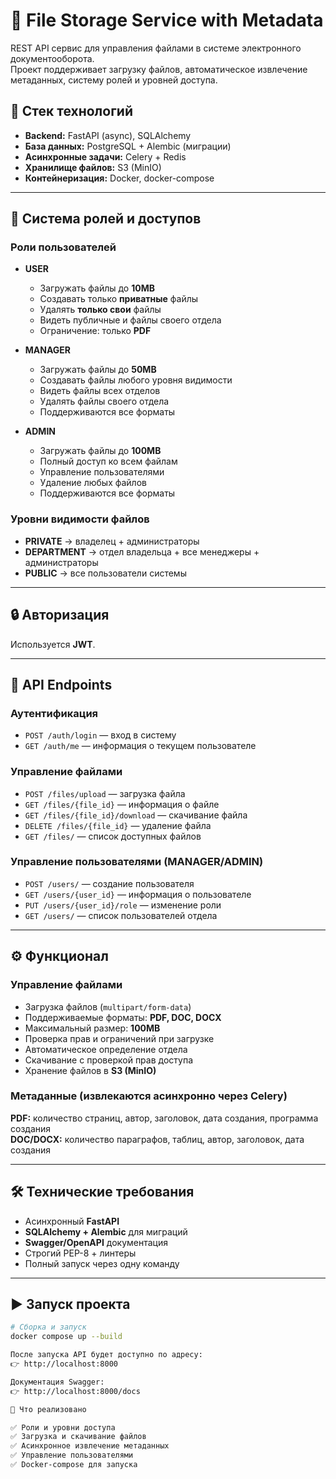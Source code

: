 # 📂 File Storage Service with Metadata  

REST API сервис для управления файлами в системе электронного документооборота.  
Проект поддерживает загрузку файлов, автоматическое извлечение метаданных, систему ролей и уровней доступа.  

## 🚀 Стек технологий  
- **Backend:** FastAPI (async), SQLAlchemy  
- **База данных:** PostgreSQL + Alembic (миграции)  
- **Асинхронные задачи:** Celery + Redis  
- **Хранилище файлов:** S3 (MinIO)  
- **Контейнеризация:** Docker, docker-compose  

---

## 🔑 Система ролей и доступов  

### Роли пользователей  
- **USER**  
  - Загружать файлы до **10MB**  
  - Создавать только **приватные** файлы  
  - Удалять **только свои** файлы  
  - Видеть публичные и файлы своего отдела  
  - Ограничение: только **PDF**  

- **MANAGER**  
  - Загружать файлы до **50MB**  
  - Создавать файлы любого уровня видимости  
  - Видеть файлы всех отделов  
  - Удалять файлы своего отдела  
  - Поддерживаются все форматы  

- **ADMIN**  
  - Загружать файлы до **100MB**  
  - Полный доступ ко всем файлам  
  - Управление пользователями  
  - Удаление любых файлов  
  - Поддерживаются все форматы  

### Уровни видимости файлов  
- **PRIVATE** → владелец + администраторы  
- **DEPARTMENT** → отдел владельца + все менеджеры + администраторы  
- **PUBLIC** → все пользователи системы  

---

## 🔒 Авторизация  
Используется **JWT**.  

---

## 📡 API Endpoints  

### Аутентификация  
- `POST /auth/login` — вход в систему  
- `GET /auth/me` — информация о текущем пользователе  

### Управление файлами  
- `POST /files/upload` — загрузка файла  
- `GET /files/{file_id}` — информация о файле  
- `GET /files/{file_id}/download` — скачивание файла  
- `DELETE /files/{file_id}` — удаление файла  
- `GET /files/` — список доступных файлов  

### Управление пользователями (MANAGER/ADMIN)  
- `POST /users/` — создание пользователя  
- `GET /users/{user_id}` — информация о пользователе  
- `PUT /users/{user_id}/role` — изменение роли  
- `GET /users/` — список пользователей отдела  

---

## ⚙️ Функционал  

### Управление файлами  
- Загрузка файлов (`multipart/form-data`)  
- Поддерживаемые форматы: **PDF, DOC, DOCX**  
- Максимальный размер: **100MB**  
- Проверка прав и ограничений при загрузке  
- Автоматическое определение отдела  
- Скачивание с проверкой прав доступа  
- Хранение файлов в **S3 (MinIO)**  

### Метаданные (извлекаются асинхронно через Celery)  
**PDF:** количество страниц, автор, заголовок, дата создания, программа создания  
**DOC/DOCX:** количество параграфов, таблиц, автор, заголовок, дата создания  

---

## 🛠 Технические требования  
- Асинхронный **FastAPI**  
- **SQLAlchemy + Alembic** для миграций  
- **Swagger/OpenAPI** документация  
- Строгий PEP-8 + линтеры  
- Полный запуск через одну команду  

---

## ▶️ Запуск проекта  

```bash
# Сборка и запуск
docker compose up --build

После запуска API будет доступно по адресу:
👉 http://localhost:8000

Документация Swagger:
👉 http://localhost:8000/docs

📌 Что реализовано

✅ Роли и уровни доступа
✅ Загрузка и скачивание файлов
✅ Асинхронное извлечение метаданных
✅ Управление пользователями
✅ Docker-compose для запуска